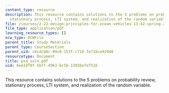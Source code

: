```yaml
---
content_type: resource
description: This resource contains solutions to the 5 problems on probability review,
  stationary process, LTI system, and realization of the random variable.
file: /courses/2-22-design-principles-for-ocean-vehicles-13-42-spring-2005/6ee19f0f5bff4963bc5b13036e7ef516_ps4_soln.pdf
file_type: application/pdf
learning_resource_types: []
ocw_type: OCWFile
parent_title: Study Materials
parent_type: CourseSection
parent_uid: c6cdcb0c-09c0-153f-c716-fe716ce92940
resourcetype: Document
title: ps4_soln.pdf
uid: 6ee19f0f-5bff-4963-bc5b-13036e7ef516
---
```

This resource contains solutions to the 5 problems on probability review, stationary process, LTI system, and realization of the random variable.

